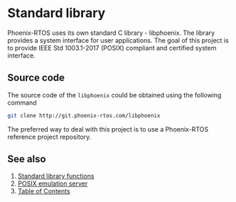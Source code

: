 # Standard library

Phoenix-RTOS uses its own standard C library - libphoenix. The library provides a system interface for user
applications. The goal of this project is to provide IEEE Std 1003.1-2017 (POSIX) compliant and certified system
interface.

## Source code

The source code of the `libphoenix` could be obtained using the following command

```bash
git clone http://git.phoenix-rtos.com/libphoenix
```

The preferred way to deal with this project is to use a Phoenix-RTOS reference project repository.

## See also

1. [Standard library functions](functions/README.md)
2. [POSIX emulation server](posix.md)
3. [Table of Contents](../README.md)
